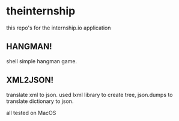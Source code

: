 # theinternship
this repo's for the internship.io application
## HANGMAN!
shell simple hangman game.
## XML2JSON!
translate xml to json. used lxml library to create tree, json.dumps to translate dictionary to json.

all tested on MacOS
